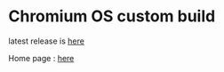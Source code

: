 # Chromium OS custom build

latest release is [here](https://github.com/crosbuilder/CustomBuilds/releases/latest)

Home page : [here](http://chromiumosde.gozaru.jp)
